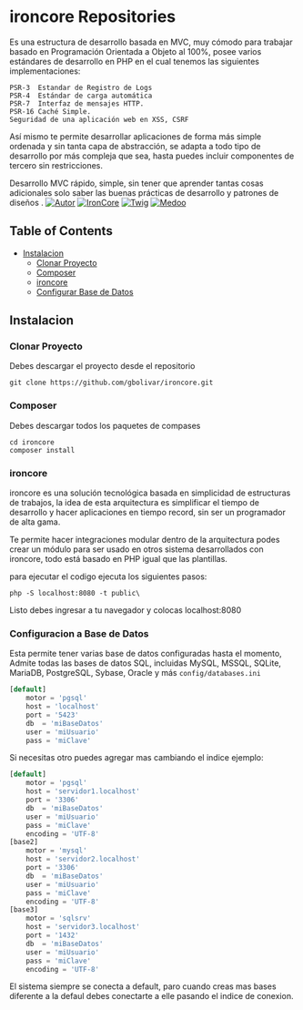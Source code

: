 # ironcore Repositories


Es una estructura de desarrollo basada en MVC, muy cómodo para trabajar basado en Programación Orientada a Objeto al 100%, posee varios estándares de desarrollo en PHP en el cual tenemos las siguientes implementaciones:
	
	PSR-3  Estandar de Registro de Logs
	PSR-4  Estándar de carga automática
	PSR-7  Interfaz de mensajes HTTP.
	PSR-16 Caché Simple.
	Seguridad de una aplicación web en XSS, CSRF

Así mismo te permite desarrollar aplicaciones de forma más simple ordenada y sin tanta capa de abstracción, se adapta a todo tipo de desarrollo por más compleja que sea, hasta puedes incluir componentes de tercero sin restricciones.

Desarrollo MVC rápido, simple, sin tener que aprender tantas cosas adicionales solo saber las buenas prácticas de desarrollo y patrones de diseños .
[![Autor](@gbolivarb)](https://twitter.com/gbolivarb)
[![IronCore](https://img.shields.io/badge/ironcore-pre--alpha--01-orange.svg?style=flat-square)](https://github.com/gbolivar/ironcore)
[![Twig](https://img.shields.io/badge/twig-stable-yellow.svg?style=flat-square)](https://twig.symfony.com)
[![Medoo](https://img.shields.io/badge/Medoo-Estable-yellow.svg?style=flat-square)](https://twig.symfony.com)


## Table of Contents

- <a href="#installation">Instalacion</a>
    - <a href="#clonar">Clonar Proyecto</a>
    - <a href="#composer">Composer</a>
    - <a href="#ironcore">ironcore</a>
    - <a href="#config">Configurar Base de Datos</a>

## Instalacion

### Clonar Proyecto

Debes descargar el proyecto desde el repositorio 
```terminal
git clone https://github.com/gbolivar/ironcore.git 
```

### Composer
Debes descargar todos los paquetes de compases

```terminal
cd ironcore
composer install 
```


### ironcore
ironcore es una solución tecnológica basada en simplicidad de 
estructuras de trabajos, la idea de esta arquitectura es simplificar el tiempo de desarrollo y hacer aplicaciones en tiempo record, sin ser un programador de alta gama.

Te permite hacer integraciones modular dentro de la arquitectura podes crear un módulo para ser usado en otros sistema desarrollados con ironcore, todo está basado en PHP igual que las plantillas. 

para ejecutar el  codigo ejecuta los siguientes pasos:

```terminal
php -S localhost:8080 -t public\
```
Listo debes ingresar a tu navegador y colocas localhost:8080


### Configuracion a Base de Datos
Esta permite tener varias base de datos configuradas hasta el momento, Admite todas las bases de datos SQL, incluidas MySQL, MSSQL, SQLite, MariaDB, PostgreSQL, Sybase, Oracle y más
 `config/databases.ini`
```php
[default]
    motor = 'pgsql'
    host = 'localhost'
    port = '5423'
    db  = 'miBaseDatos'
    user = 'miUsuario'
    pass = 'miClave'
```
Si necesitas otro puedes agregar mas cambiando el indice ejemplo:

```php
[default]
    motor = 'pgsql'
    host = 'servidor1.localhost'
    port = '3306'
    db  = 'miBaseDatos'
    user = 'miUsuario'
    pass = 'miClave'
    encoding = 'UTF-8'
[base2]
    motor = 'mysql'
    host = 'servidor2.localhost'
    port = '3306'
    db  = 'miBaseDatos'
    user = 'miUsuario'
    pass = 'miClave'
    encoding = 'UTF-8'
[base3]
    motor = 'sqlsrv'
    host = 'servidor3.localhost'
    port = '1432'
    db  = 'miBaseDatos'
    user = 'miUsuario'
    pass = 'miClave'
    encoding = 'UTF-8'
```
El sistema siempre se conecta a default, paro cuando creas mas bases diferente a la defaul debes conectarte a elle pasando el indice de conexion.
